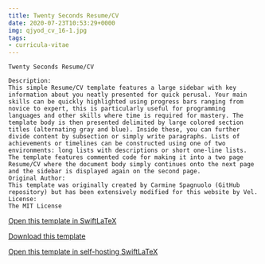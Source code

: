 ```yaml
---
title: Twenty Seconds Resume/CV
date: 2020-07-23T10:53:29+0000
img: qjyod_cv_16-1.jpg
tags:
- curricula-vitae
---
```

```
Twenty Seconds Resume/CV

Description:
This simple Resume/CV template features a large sidebar with key information about you neatly presented for quick perusal. Your main skills can be quickly highlighted using progress bars ranging from novice to expert, this is particularly useful for programming languages and other skills where time is required for mastery. The template body is then presented delimited by large colored section titles (alternating gray and blue). Inside these, you can further divide content by subsection or simply write paragraphs. Lists of achievements or timelines can be constructed using one of two environments: long lists with descriptions or short one-line lists. The template features commented code for making it into a two page Resume/CV where the document body simply continues onto the next page and the sidebar is displayed again on the second page.
Original Author:
This template was originally created by Carmine Spagnuolo (GitHub repository) but has been extensively modified for this website by Vel.
License:
The MIT License
```
[Open this template in SwiftLaTeX](https://www.swiftlatex.com/project.html?import=https://swiftlatex.github.io/LaTeXBoilerPlate/zips/yidcb_cv_16.zip&import_name=Twenty%20Seconds%20Resume/CV)

[Download this template](https://swiftlatex.github.io/LaTeXBoilerPlate/zips/yidcb_cv_16.zip)

[Open this template in self-hosting SwiftLaTeX](http://localhost:3011/project.html?import=https://swiftlatex.github.io/LaTeXBoilerPlate/zips/yidcb_cv_16.zip&import_name=Twenty%20Seconds%20Resume/CV)

